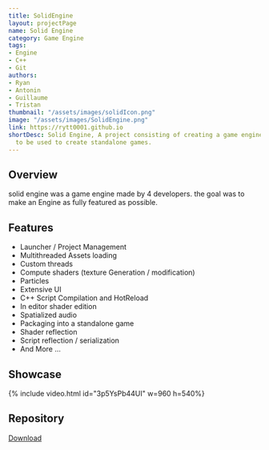 ```yaml
---
title: SolidEngine
layout: projectPage
name: Solid Engine
category: Game Engine
tags:
- Engine
- C++
- Git
authors:
- Ryan
- Antonin
- Guillaume
- Tristan
thumbnail: "/assets/images/solidIcon.png"
image: "/assets/images/SolidEngine.png"
link: https://rytt0001.github.io
shortDesc: Solid Engine, A project consisting of creating a game engine that is able
  to be used to create standalone games.
---
```


## Overview
solid engine was a game engine made by 4 developers. the goal was to make an Engine as fully featured as possible.

## Features
* Launcher / Project Management
* Multithreaded Assets loading
* Custom threads
* Compute shaders (texture Generation / modification)
* Particles
* Extensive UI
* C++ Script Compilation and HotReload
* In editor shader edition
* Spatialized audio
* Packaging into a standalone game
* Shader reflection
* Script reflection / serialization
* And More ...



## Showcase

{% include video.html id="3p5YsPb44UI" w=960 h=540%}
## Repository
[Download](https://github.com/SolidTeamDev/SolidEngine)
